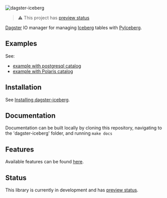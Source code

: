 ![dagster-iceberg](docs/assets/dagster-iceberg-main.png)

> ⚠️ This project has [preview status](https://docs.dagster.io/api/api-lifecycle)

[Dagster](https://dagster.io/) IO manager for managing [Iceberg](https://iceberg.apache.org/) tables with [PyIceberg](https://github.com/apache/iceberg-python).

## Examples

See:

- [example with postgresql catalog](https://github.com/JasperHG90/dagster-pyiceberg-example-postgres)
- [example with Polaris catalog](https://github.com/JasperHG90/dagster-pyiceberg-example-polaris)

## Installation

See [Installing dagster-iceberg](https://jasperhg90.github.io/dagster-iceberg/installation/).

## Documentation

Documentation can be built locally by cloning this repository, navigating to the 'dagster-iceberg' folder, and running `make docs`

## Features

Available features can be found [here](https://jasperhg90.github.io/dagster-iceberg/features/).

## Status

This library is currently in development and has [preview status](https://docs.dagster.io/api/api-lifecycle).
